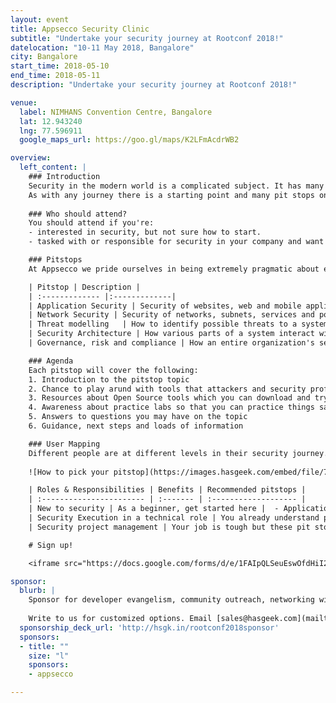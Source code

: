 ```yaml
---
layout: event
title: Appsecco Security Clinic
subtitle: "Undertake your security journey at Rootconf 2018!"
datelocation: "10-11 May 2018, Bangalore"
city: Bangalore
start_time: 2018-05-10
end_time: 2018-05-11
description: "Undertake your security journey at Rootconf 2018!"

venue:
  label: NIMHANS Convention Centre, Bangalore
  lat: 12.943240
  lng: 77.596911
  google_maps_url: https://goo.gl/maps/K2LFmAcdrWB2

overview:
  left_content: |
    ### Introduction
    Security in the modern world is a complicated subject. It has many facets and is visible to people in myriad of ways. One of the biggest challenges anyone interested in security faces is how to get started and how is something relevant for their use case. To tackle this prickly problem, we are creating a physical space for undertaking a security journey. This journey is relevant for many different types of people with varying experience levels and expectations.
    As with any journey there is a starting point and many pit stops on the way. Based on your time, interest and availability you may want to stop at every pit stop or you may want to choose where to stop. Don’t worry friendly faces will guide you along the way.
      
    ### Who should attend?
    You should attend if you're:
    - interested in security, but not sure how to start.
    - tasked with or responsible for security in your company and want to understand the landscape by interacting with people who do this daily for glibal clients.

    ### Pitstops
    At Appsecco we pride ourselves in being extremely pragmatic about explaining security and helping people understand the hard to understand industry lingo as well. Based on working with companies, teams and individuals all over the world we have come up with the following pit stops to cover at Rootconf 2018.

    | Pitstop | Description |
    | :------------- |:-------------|
    | Application Security | Security of websites, web and mobile applications etc. |
    | Network Security | Security of networks, subnets, services and ports exposed etc. |
    | Threat modelling   | How to identify possible threats to a system and to mitigate those threats |
    | Security Architecture | How various parts of a system interact with each other securely and what are the design decisions that go into choosing security controls as part of the overall architecture |
    | Governance, risk and compliance | How an entire organization's security strategy is managed for governance, risk and legal requirements. |

    ### Agenda
    Each pitstop will cover the following:
    1. Introduction to the pitstop topic
    2. Chance to play arund with tools that attackers and security professionals daily
    3. Resources about Open Source tools which you can download and try on your own
    4. Awareness about practice labs so that you can practice things safely in a legal mannger
    5. Answers to questions you may have on the topic
    6. Guidance, next steps and loads of information

    ### User Mapping
    Different people are at different levels in their security journey. The best person to answer the question which map is appropriate for you is you. Choose the one of the three listed here to get going.
  
    ![How to pick your pitstop](https://images.hasgeek.com/embed/file/7087f29c9f2d4b0397e16f880741afbb){:class="img-responsive"}

    | Roles & Responsibilities | Benefits | Recommended pitstops |
    | :----------------------- | :------- | :------------------- |
    | New to security | As a beginner, get started here |  - Application Security <br/>  - Network security | 
    | Security Execution in a technical role | You already understand parts of the challenge, now get a structure |  - Application Security <br/> - Network security <br/> - Threat modelling <br/> - Security Architecture reviews |
    | Security project management | Your job is tough but these pit stops will give you the common language to manage | - Threat modelling <br/> - Security Architecture reviews <br/> - Governance, Risk and Compliance |    

    # Sign up!

    <iframe src="https://docs.google.com/forms/d/e/1FAIpQLSeuEswOfdHiI2dgE46LDQPqdO_C5pHE7OW7KbmhuHvY6_8VMA/viewform?usp=sf_link" frameborder="0" marginheight="0" marginwidth="0" style="width:100%; height:45rem;">Loading...</iframe>

sponsor:
  blurb: |
    Sponsor for developer evangelism, community outreach, networking with IT managers and decision-makers, and hiring.
    
    Write to us for customized options. Email [sales@hasgeek.com](mailto:sales@hasgeek.com)
  sponsorship_deck_url: 'http://hsgk.in/rootconf2018sponsor'
  sponsors:
  - title: ""
    size: "l"
    sponsors:
    - appsecco

---
```

